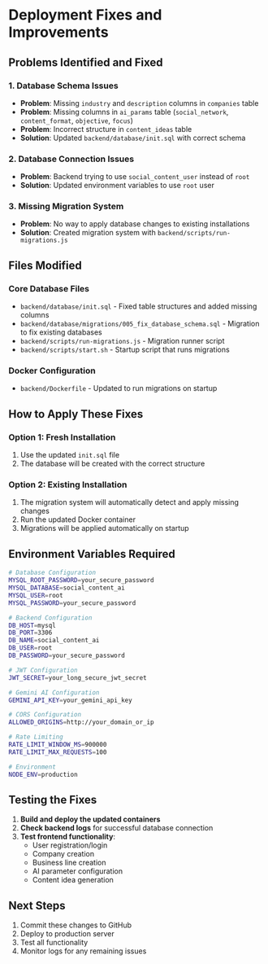 # Deployment Fixes and Improvements

## Problems Identified and Fixed

### 1. Database Schema Issues
- **Problem**: Missing `industry` and `description` columns in `companies` table
- **Problem**: Missing columns in `ai_params` table (`social_network`, `content_format`, `objective`, `focus`)
- **Problem**: Incorrect structure in `content_ideas` table
- **Solution**: Updated `backend/database/init.sql` with correct schema

### 2. Database Connection Issues
- **Problem**: Backend trying to use `social_content_user` instead of `root`
- **Solution**: Updated environment variables to use `root` user

### 3. Missing Migration System
- **Problem**: No way to apply database changes to existing installations
- **Solution**: Created migration system with `backend/scripts/run-migrations.js`

## Files Modified

### Core Database Files
- `backend/database/init.sql` - Fixed table structures and added missing columns
- `backend/database/migrations/005_fix_database_schema.sql` - Migration to fix existing databases
- `backend/scripts/run-migrations.js` - Migration runner script
- `backend/scripts/start.sh` - Startup script that runs migrations

### Docker Configuration
- `backend/Dockerfile` - Updated to run migrations on startup

## How to Apply These Fixes

### Option 1: Fresh Installation
1. Use the updated `init.sql` file
2. The database will be created with the correct structure

### Option 2: Existing Installation
1. The migration system will automatically detect and apply missing changes
2. Run the updated Docker container
3. Migrations will be applied automatically on startup

## Environment Variables Required

```bash
# Database Configuration
MYSQL_ROOT_PASSWORD=your_secure_password
MYSQL_DATABASE=social_content_ai
MYSQL_USER=root
MYSQL_PASSWORD=your_secure_password

# Backend Configuration
DB_HOST=mysql
DB_PORT=3306
DB_NAME=social_content_ai
DB_USER=root
DB_PASSWORD=your_secure_password

# JWT Configuration
JWT_SECRET=your_long_secure_jwt_secret

# Gemini AI Configuration
GEMINI_API_KEY=your_gemini_api_key

# CORS Configuration
ALLOWED_ORIGINS=http://your_domain_or_ip

# Rate Limiting
RATE_LIMIT_WINDOW_MS=900000
RATE_LIMIT_MAX_REQUESTS=100

# Environment
NODE_ENV=production
```

## Testing the Fixes

1. **Build and deploy the updated containers**
2. **Check backend logs** for successful database connection
3. **Test frontend functionality**:
   - User registration/login
   - Company creation
   - Business line creation
   - AI parameter configuration
   - Content idea generation

## Next Steps

1. Commit these changes to GitHub
2. Deploy to production server
3. Test all functionality
4. Monitor logs for any remaining issues
